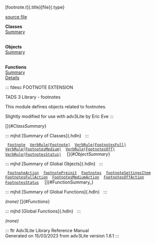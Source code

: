 [footnote.t]{.title}[file]{.type}

[source file](../source/footnote.t.html)

**Classes**\
[Summary](#_ClassSummary_)\
 

**Objects**\
[Summary](#_ObjectSummary_)\
 

**Functions**\
[Summary](#_FunctionSummary_)\
[Details](#_Functions_)

::: fdesc
FOOTNOTE EXTENSION

TADS 3 Library - footnotes

This module defines objects related to footnotes.

Slightly modified for use with adv3Lite by Eric Eve
:::

[]{#_ClassSummary_}

::: mjhd
[Summary of Classes]{.hdln}  
:::

` `[`Footnote`](../object/Footnote.html)`  `[`VerbRule(Footnote)`](../object/VerbRule(Footnote).html)`  `[`VerbRule(FootnotesFull)`](../object/VerbRule(FootnotesFull).html)`  `[`VerbRule(FootnotesMedium)`](../object/VerbRule(FootnotesMedium).html)`  `[`VerbRule(FootnotesOff)`](../object/VerbRule(FootnotesOff).html)`  `[`VerbRule(FootnotesStatus)`](../object/VerbRule(FootnotesStatus).html)`  `
[]{#_ObjectSummary_}

::: mjhd
[Summary of Global Objects]{.hdln}  
:::

` `[`FootnoteAction`](../object/FootnoteAction.html)`  `[`footnotePreinit`](../object/footnotePreinit.html)`  `[`Footnotes`](../object/Footnotes.html)`  `[`footnoteSettingsItem`](../object/footnoteSettingsItem.html)`  `[`FootnotesFullAction`](../object/FootnotesFullAction.html)`  `[`FootnotesMediumAction`](../object/FootnotesMediumAction.html)`  `[`FootnotesOffAction`](../object/FootnotesOffAction.html)`  `[`FootnotesStatus`](../object/FootnotesStatus.html)`  `
[]{#FunctionSummary_}

::: mjhd
[Summary of Global Functions]{.hdln}  
:::

*(none)* []{#_Functions_}

::: mjhd
[Global Functions]{.hdln}  
:::

*(none)*

::: ftr
Adv3Lite Library Reference Manual\
Generated on 15/03/2023 from adv3Lite version 1.6.1
:::
